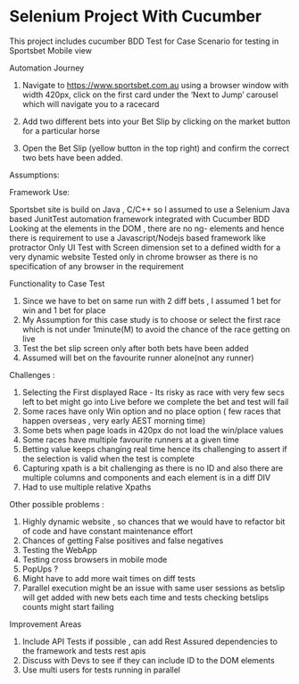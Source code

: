 # Selenium Project With Cucumber
This project includes cucumber BDD Test for Case Scenario for testing in Sportsbet Mobile view 




Automation Journey



1. Navigate to https://www.sportsbet.com.au using a browser window with width 420px,
   click on the first card under the ‘Next to Jump’ carousel which will navigate you to a
   racecard

2. Add two different bets into your Bet Slip by clicking on the market button for a
   particular horse

3. Open the Bet Slip (yellow button in the top right) and confirm the correct two bets have been added.



Assumptions:

Framework Use:

Sportsbet site is build on Java , C/C++ so I assumed to use a Selenium Java based JunitTest automation framework integrated with Cucumber BDD
Looking at the elements in the DOM , there are no ng- elements and hence there is requirement to use a Javascript/Nodejs based framework like protractor
Only UI Test with Screen dimension set to a defined width for a very dynamic website
Tested only in chrome browser as there is no specification of any browser in the requirement

Functionality to Case Test

1. Since we have to bet on same run with 2 diff bets , I assumed 1 bet for win and 1 bet for place
2. My Assumption for this case study is to choose or select the first race which is not under 1minute(M) to avoid the chance of the race getting on live
3. Test the bet slip screen only after both bets have been added
4. Assumed will bet on the favourite runner alone(not any runner)



Challenges :

1. Selecting the First displayed Race - Its risky as race with very few secs left to bet might go into Live before we complete the bet and test will fail
2. Some races have only Win option and no place option ( few races that happen overseas , very early AEST morning time)
3. Some bets when page loads in 420px do not load the win/place values
4. Some races have multiple favourite runners at a given time
5. Betting value keeps changing real time hence its challenging to assert if the selection is valid when the test is complete
6. Capturing xpath is a bit challenging as there is no ID and also there are multiple columns and components and each element is in a diff DIV
7. Had to use multiple relative Xpaths


Other possible problems :

1. Highly dynamic website , so chances that we would have to refactor bit of code and have constant maintenance effort
2. Chances of getting False positives and false negatives
3. Testing the WebApp
4. Testing cross browsers in mobile mode
5.  PopUps ?
6. Might have to add more wait times on diff tests
7. Parallel execution might be an issue with same user sessions as betslip will get added with new bets each time and tests checking betslips counts might start failing


Improvement Areas
1. Include API Tests if possible , can add Rest Assured dependencies to the framework and tests rest apis
2. Discuss with Devs to see if they can include ID to the DOM elements
3. Use multi users for tests running in parallel

